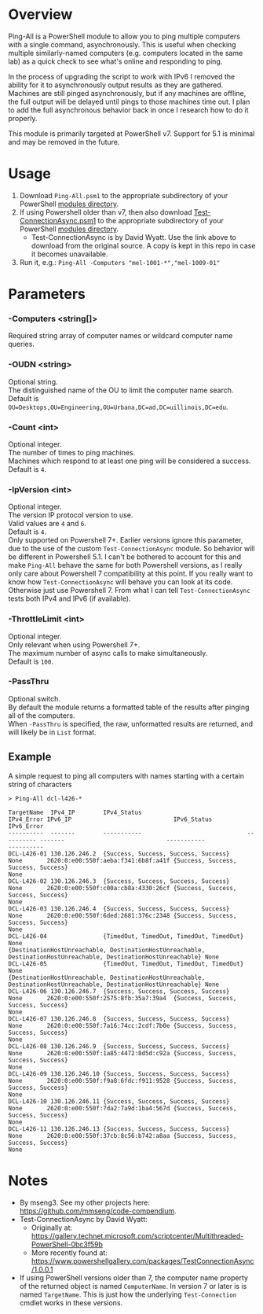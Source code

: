 # Overview
Ping-All is a PowerShell module to allow you to ping multiple computers with a single command, asynchronously. This is useful when checking multiple similarly-named computers (e.g. computers located in the same lab) as a quick check to see what's online and responding to ping.  

In the process of upgrading the script to work with IPv6 I removed the ability for it to asynchronously output results as they are gathered. Machines are still pinged asynchronously, but if any machines are offline, the full output will be delayed until pings to those machines time out. I plan to add the full asynchronous behavior back in once I research how to do it properly.  

This module is primarily targeted at PowerShell v7. Support for 5.1 is minimal and may be removed in the future.  

# Usage
1. Download `Ping-All.psm1` to the appropriate subdirectory of your PowerShell [modules directory](https://github.com/engrit-illinois/how-to-install-a-custom-powershell-module).
2. If using Powershell older than v7, then also download [Test-ConnectionAsync.psm1](https://www.powershellgallery.com/packages/TestConnectionAsync/1.0.0.1) to the appropriate subdirectory of your PowerShell [modules directory](https://github.com/engrit-illinois/how-to-install-a-custom-powershell-module).
    - Test-ConnectionAsync is by David Wyatt. Use the link above to download from the original source. A copy is kept in this repo in case it becomes unavailable.
3. Run it, e.g.: `Ping-All -Computers "mel-1001-*","mel-1009-01"`

# Parameters

### -Computers \<string[]\>
Required string array of computer names or wildcard computer name queries.  

### -OUDN \<string\>
Optional string.  
The distinguished name of the OU to limit the computer name search.  
Default is `OU=Desktops,OU=Engineering,OU=Urbana,DC=ad,DC=uillinois,DC=edu`.  

### -Count \<int\>
Optional integer.  
The number of times to ping machines.  
Machines which respond to at least one ping will be considered a success.  
Default is `4`.  

### -IpVersion \<int\>
Optional integer.  
The version IP protocol version to use.  
Valid values are `4` and `6`.  
Default is `4`.  
Only supported on Powershell 7+. Earlier versions ignore this parameter, due to the use of the custom `Test-ConnectionAsync` module. So behavior will be different in Powershell 5.1. I can't be bothered to account for this and make `Ping-All` behave the same for both Powershell versions, as I really only care about Powershell 7 compatibility at this point. If you really want to know how `Test-ConnectionAsync` will behave you can look at its code. Otherwise just use Powershell 7. From what I can tell `Test-ConnectionAsync` tests both IPv4 and IPv6 (if available).  

### -ThrottleLimit \<int\>
Optional integer.  
Only relevant when using Powershell 7+.  
The maximum number of async calls to make simultaneously.  
Default is `100`.  

### -PassThru
Optional switch.  
By default the module returns a formatted table of the results after pinging all of the computers.  
When `-PassThru` is specified, the raw, unformatted results are returned, and will likely be in `List` format.  

## Example
A simple request to ping all computers with names starting with a certain string of characters
```
> Ping-All dcl-l426-*

TargetName  IPv4_IP        IPv4_Status                              IPv4_Error IPv6_IP                             IPv6_Status                                                                                                      IPv6_Error
----------  -------        -----------                              ---------- -------                             -----------                                                                                                      ----------
DCL-L426-01 130.126.246.2  {Success, Success, Success, Success}     None       2620:0:e00:550f:aeba:f341:6b8f:a41f {Success, Success, Success, Success}                                                                             None
DCL-L426-02 130.126.246.3  {Success, Success, Success, Success}     None       2620:0:e00:550f:c00a:cb8a:4330:26cf {Success, Success, Success, Success}                                                                             None
DCL-L426-03 130.126.246.4  {Success, Success, Success, Success}     None       2620:0:e00:550f:6ded:2681:376c:2348 {Success, Success, Success, Success}                                                                             None
DCL-L426-04                {TimedOut, TimedOut, TimedOut, TimedOut} None                                           {DestinationHostUnreachable, DestinationHostUnreachable, DestinationHostUnreachable, DestinationHostUnreachable} None
DCL-L426-05                {TimedOut, TimedOut, TimedOut, TimedOut} None                                           {DestinationHostUnreachable, DestinationHostUnreachable, DestinationHostUnreachable, DestinationHostUnreachable} None
DCL-L426-06 130.126.246.7  {Success, Success, Success, Success}     None       2620:0:e00:550f:2575:8fb:35a7:39a4  {Success, Success, Success, Success}                                                                             None
DCL-L426-07 130.126.246.8  {Success, Success, Success, Success}     None       2620:0:e00:550f:7a16:74cc:2cdf:7b0e {Success, Success, Success, Success}                                                                             None
DCL-L426-08 130.126.246.9  {Success, Success, Success, Success}     None       2620:0:e00:550f:1a85:4472:8d5d:c92a {Success, Success, Success, Success}                                                                             None
DCL-L426-09 130.126.246.10 {Success, Success, Success, Success}     None       2620:0:e00:550f:f9a8:6fdc:f911:9528 {Success, Success, Success, Success}                                                                             None
DCL-L426-10 130.126.246.11 {Success, Success, Success, Success}     None       2620:0:e00:550f:7da2:7a9d:1ba4:567d {Success, Success, Success, Success}                                                                             None
DCL-L426-11 130.126.246.13 {Success, Success, Success, Success}     None       2620:0:e00:550f:37cb:8c56:b742:a8aa {Success, Success, Success, Success}                                                                             None
```

# Notes
- By mseng3. See my other projects here: https://github.com/mmseng/code-compendium.
- Test-ConnectionAsync by David Wyatt:
  - Originally at: https://gallery.technet.microsoft.com/scriptcenter/Multithreaded-PowerShell-0bc3f59b
  - More recently found at: https://www.powershellgallery.com/packages/TestConnectionAsync/1.0.0.1
- If using PowerShell versions older than 7, the computer name property of the returned object is named `ComputerName`. In version 7 or later is is named `TargetName`. This is just how the underlying `Test-Connection` cmdlet works in these versions.
